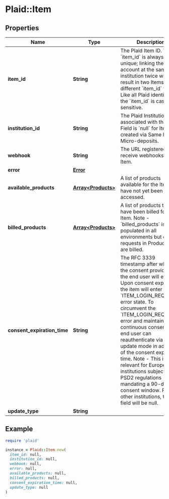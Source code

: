 # Plaid::Item

## Properties

| Name | Type | Description | Notes |
| ---- | ---- | ----------- | ----- |
| **item_id** | **String** | The Plaid Item ID. The &#x60;item_id&#x60; is always unique; linking the same account at the same institution twice will result in two Items with different &#x60;item_id&#x60; values. Like all Plaid identifiers, the &#x60;item_id&#x60; is case-sensitive. |  |
| **institution_id** | **String** | The Plaid Institution ID associated with the Item. Field is &#x60;null&#x60; for Items created via Same Day Micro-deposits. | [optional] |
| **webhook** | **String** | The URL registered to receive webhooks for the Item. | [optional] |
| **error** | [**Error**](Error.md) |  | [optional] |
| **available_products** | [**Array&lt;Products&gt;**](Products.md) | A list of products available for the Item that have not yet been accessed. |  |
| **billed_products** | [**Array&lt;Products&gt;**](Products.md) | A list of products that have been billed for the Item. Note - &#x60;billed_products&#x60; is populated in all environments but only requests in Production are billed.  |  |
| **consent_expiration_time** | **String** | The RFC 3339 timestamp after which the consent provided by the end user will expire. Upon consent expiration, the item will enter the &#x60;ITEM_LOGIN_REQUIRED&#x60; error state. To circumvent the &#x60;ITEM_LOGIN_REQUIRED&#x60; error and maintain continuous consent, the end user can reauthenticate via Link’s update mode in advance of the consent expiration time.  Note - This is only relevant for European institutions subject to PSD2 regulations mandating a 90-day consent window. For all other institutions, this field will be null.  | [optional] |
| **update_type** | **String** |  | [optional] |

## Example

```ruby
require 'plaid'

instance = Plaid::Item.new(
  item_id: null,
  institution_id: null,
  webhook: null,
  error: null,
  available_products: null,
  billed_products: null,
  consent_expiration_time: null,
  update_type: null
)
```

